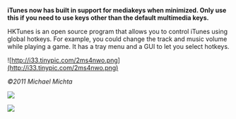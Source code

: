 **iTunes now has built in support for mediakeys when minimized. Only use this if you need to use keys other than the default multimedia keys.**


HKTunes is an open source program that allows you to control iTunes using global hotkeys. For example, you could change the track and music volume while playing a game. It has a tray menu and a GUI to let you select hotkeys.

![http://i33.tinypic.com/2ms4nwo.png](http://i33.tinypic.com/2ms4nwo.png)

_©2011 Michael Michta_

[![](http://www.gnu.org/graphics/gplv3-127x51.png)](http://www.gnu.org/licenses/gpl.html)


[![](https://www.paypal.com/en_US/i/btn/btn_donate_SM.gif)](https://www.paypal.com/cgi-bin/webscr?cmd=_donations&business=quacklyzzz%40msn%2ecom&lc=US&item_name=MichtaTools&currency_code=USD&bn=PP%2dDonationsBF%3abtn_donate_SM%2egif%3aNonHosted)